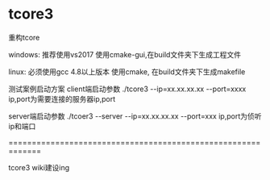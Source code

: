 # tcore3
重构tcore

windows:
推荐使用vs2017
使用cmake-gui,在build文件夹下生成工程文件

linux:
必须使用gcc 4.8以上版本
使用cmake, 在build文件夹下生成makefile

测试案例启动方案
client端启动参数
./tcore3 --ip=xx.xx.xx.xx --port=xxxx   ip,port为需要连接的服务器ip,port

server端启动参数
./tcoer3 --server --ip=xx.xx.xx.xx --port=xxx ip,port为侦听ip和端口


=============================================================

tcore3 wiki建设ing
